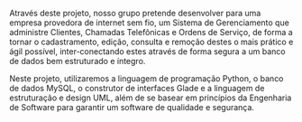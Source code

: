 Através deste projeto, nosso grupo pretende desenvolver para uma empresa provedora de internet sem fio, um Sistema de Gerenciamento que administre Clientes, Chamadas Telefônicas e Ordens de Serviço, de forma a tornar o cadastramento, edição, consulta e remoção destes o mais prático e ágil possível, inter-conectando estes através de forma segura a um banco de dados bem estruturado e íntegro.

Neste projeto, utilizaremos a linguagem de programação Python, o banco de dados MySQL, o construtor de interfaces Glade e a linguagem de estruturação e design UML, além de se basear em princípios da Engenharia de Software para garantir um software de qualidade e segurança.
